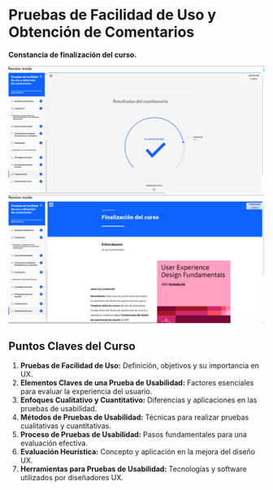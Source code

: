 # Pruebas de Facilidad de Uso y Obtención de Comentarios  


**Constancia de finalización del curso.**

![alt text](image.png)
![alt text](image-1.png)


## **Puntos Claves del Curso**  

1. **Pruebas de Facilidad de Uso:** Definición, objetivos y su importancia en UX.  
2. **Elementos Claves de una Prueba de Usabilidad:** Factores esenciales para evaluar la experiencia del usuario.  
3. **Enfoques Cualitativo y Cuantitativo:** Diferencias y aplicaciones en las pruebas de usabilidad.  
4. **Métodos de Pruebas de Usabilidad:** Técnicas para realizar pruebas cualitativas y cuantitativas.  
5. **Proceso de Pruebas de Usabilidad:** Pasos fundamentales para una evaluación efectiva.  
6. **Evaluación Heurística:** Concepto y aplicación en la mejora del diseño UX.  
7. **Herramientas para Pruebas de Usabilidad:** Tecnologías y software utilizados por diseñadores UX.  
